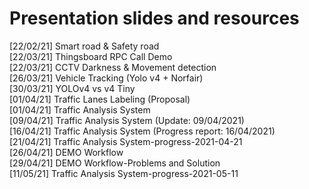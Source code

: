 # Presentation slides and resources  

[22/02/21] Smart road & Safety road  
[22/03/21] Thingsboard RPC Call Demo  
[22/03/21] CCTV Darkness & Movement detection  
[26/03/21] Vehicle Tracking (Yolo v4 + Norfair)  
[30/03/21] YOLOv4 vs v4 Tiny  
[01/04/21] Traffic Lanes Labeling (Proposal)  
[01/04/21] Traffic Analysis System  
[09/04/21] Traffic Analysis System (Update: 09/04/2021)  
[16/04/21] Traffic Analysis System (Progress report: 16/04/2021)  
[21/04/21] Traffic Analysis System-progress-2021-04-21  
[26/04/21] DEMO Workflow  
[29/04/21] DEMO Workflow-Problems and Solution  
[11/05/21] Traffic Analysis System-progress-2021-05-11  

